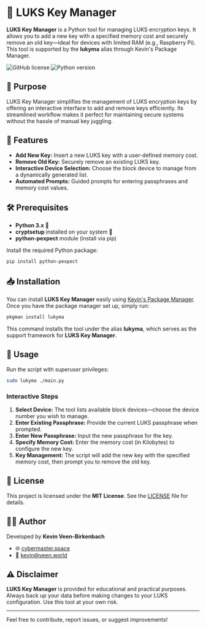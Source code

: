 # 🔐 LUKS Key Manager

**LUKS Key Manager** is a Python tool for managing LUKS encryption keys. It allows you to add a new key with a specified memory cost and securely remove an old key—ideal for devices with limited RAM (e.g., Raspberry Pi). This tool is supported by the **lukyma** alias through Kevin's Package Manager.

![GitHub license](https://img.shields.io/badge/License-MIT-yellow.svg)
![Python version](https://img.shields.io/badge/Python-3.x-blue.svg)

## 🎯 Purpose

LUKS Key Manager simplifies the management of LUKS encryption keys by offering an interactive interface to add and remove keys efficiently. Its streamlined workflow makes it perfect for maintaining secure systems without the hassle of manual key juggling.

## 🚀 Features

- **Add New Key:** Insert a new LUKS key with a user-defined memory cost.
- **Remove Old Key:** Securely remove an existing LUKS key.
- **Interactive Device Selection:** Choose the block device to manage from a dynamically generated list.
- **Automated Prompts:** Guided prompts for entering passphrases and memory cost values.

## 🛠 Prerequisites

- **Python 3.x** 🐍
- **cryptsetup** installed on your system 🔧
- **python-pexpect** module (install via pip)

Install the required Python package:
```bash
pip install python-pexpect
```

## 📥 Installation

You can install **LUKS Key Manager** easily using [Kevin's Package Manager](https://github.com/kevinveenbirkenbach/package-manager). Once you have the package manager set up, simply run:

```bash
pkgman install lukyma
```

This command installs the tool under the alias **lukyma**, which serves as the support framework for **LUKS Key Manager**.

## 🚀 Usage

Run the script with superuser privileges:
```bash
sudo lukyma ./main.py
```

### Interactive Steps

1. **Select Device:** The tool lists available block devices—choose the device number you wish to manage.
2. **Enter Existing Passphrase:** Provide the current LUKS passphrase when prompted.
3. **Enter New Passphrase:** Input the new passphrase for the key.
4. **Specify Memory Cost:** Enter the memory cost (in Kilobytes) to configure the new key.
5. **Key Management:** The script will add the new key with the specified memory cost, then prompt you to remove the old key.

## 📜 License

This project is licensed under the **MIT License**. See the [LICENSE](LICENSE) file for details.

## 👨‍💻 Author

Developed by **Kevin Veen-Birkenbach**  
- 🌐 [cybermaster.space](https://cybermaster.space/)  
- 📧 [kevin@veen.world](mailto:kevin@veen.world)

## ⚠️ Disclaimer

**LUKS Key Manager** is provided for educational and practical purposes. Always back up your data before making changes to your LUKS configuration. Use this tool at your own risk.

---

Feel free to contribute, report issues, or suggest improvements!
